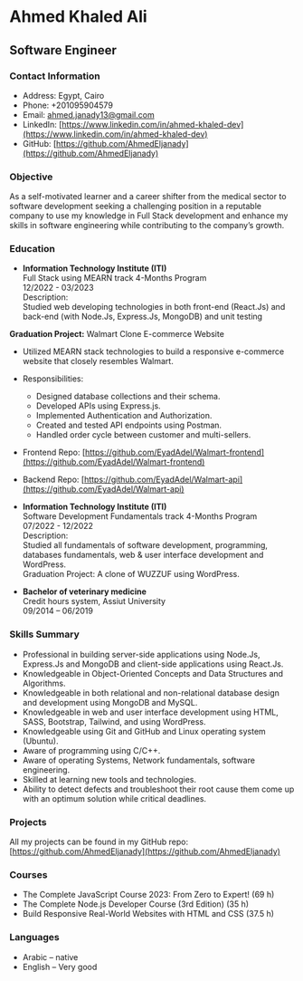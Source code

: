 # Ahmed Khaled Ali

## Software Engineer

### Contact Information
- Address: Egypt, Cairo
- Phone: +201095904579
- Email: ahmed.janady13@gmail.com
- LinkedIn: [https://www.linkedin.com/in/ahmed-khaled-dev](https://www.linkedin.com/in/ahmed-khaled-dev)
- GitHub: [https://github.com/AhmedEljanady](https://github.com/AhmedEljanady)

### Objective
As a self-motivated learner and a career shifter from the medical sector to software development seeking a challenging position in a reputable company to use my knowledge in Full Stack development and enhance my skills in software engineering while contributing to the company’s growth.

### Education
- **Information Technology Institute (ITI)**  
Full Stack using MEARN track 4-Months Program  
12/2022 - 03/2023  
Description:  
Studied web developing technologies in both front-end (React.Js) and back-end (with Node.Js, Express.Js, MongoDB) and unit testing  

**Graduation Project:** Walmart Clone E-commerce Website 
  - Utilized MEARN stack technologies to build a responsive e-commerce website that closely resembles Walmart.
  - Responsibilities:
    - Designed database collections and their schema.
    - Developed APIs using Express.js.
    - Implemented Authentication and Authorization.
    - Created and tested API endpoints using Postman.
    - Handled order cycle between customer and multi-sellers.
  - Frontend Repo: [https://github.com/EyadAdel/Walmart-frontend](https://github.com/EyadAdel/Walmart-frontend)
  - Backend Repo: [https://github.com/EyadAdel/Walmart-api](https://github.com/EyadAdel/Walmart-api)

- **Information Technology Institute (ITI)**  
Software Development Fundamentals track 4-Months Program  
07/2022 - 12/2022  
Description:  
Studied all fundamentals of software development, programming, databases fundamentals, web & user interface development and WordPress.  
Graduation Project: A clone of WUZZUF using WordPress.

- **Bachelor of veterinary medicine**  
Credit hours system, Assiut University  
09/2014 – 06/2019

### Skills Summary
- Professional in building server-side applications using Node.Js, Express.Js and MongoDB and client-side applications using React.Js.
- Knowledgeable in Object-Oriented Concepts and Data Structures and Algorithms.
- Knowledgeable in both relational and non-relational database design and development using MongoDB and MySQL.
- Knowledgeable in web and user interface development using HTML, SASS, Bootstrap, Tailwind, and using WordPress.
- Knowledgeable using Git and GitHub and Linux operating system (Ubuntu).
- Aware of programming using C/C++.
- Aware of operating Systems, Network fundamentals, software engineering.
- Skilled at learning new tools and technologies.
- Ability to detect defects and troubleshoot their root cause them come up with an optimum solution while critical deadlines.

### Projects
All my projects can be found in my GitHub repo: [https://github.com/AhmedEljanady](https://github.com/AhmedEljanady)

### Courses
- The Complete JavaScript Course 2023: From Zero to Expert! (69 h)
- The Complete Node.js Developer Course (3rd Edition) (35 h)
- Build Responsive Real-World Websites with HTML and CSS (37.5 h)

### Languages
- Arabic – native
- English – Very good


<!---
AhmedEljanady/AhmedEljanady is a ✨ special ✨ repository because its `README.md` (this file) appears on your GitHub profile.
You can click the Preview link to take a look at your changes.
--->
